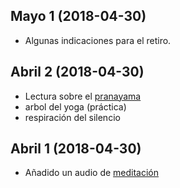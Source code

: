 ## Mayo 1 (2018-04-30)

- Algunas indicaciones para el retiro.

## Abril 2 (2018-04-30)


- Lectura sobre el [pranayama](https://google.com)
- arbol del yoga (práctica)
- respiración del silencio

## Abril 1 (2018-04-30)

- Añadido un audio de [meditación](https://google.com)
